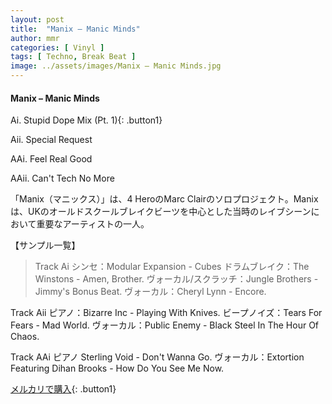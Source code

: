 ```yaml
---
layout: post
title:  "Manix – Manic Minds"
author: mmr
categories: [ Vinyl ]
tags: [ Techno, Break Beat ]
image: ../assets/images/Manix – Manic Minds.jpg
---
```


#### Manix – Manic Minds

Ai. Stupid Dope Mix (Pt. 1){: .button1}

Aii. Special Request

AAi. Feel Real Good

AAii. Can't Tech No More

「Manix（マニックス）」は、4 HeroのMarc Clairのソロプロジェクト。Manixは、UKのオールドスクールブレイクビーツを中心とした当時のレイブシーンにおいて重要なアーティストの一人。

【サンプル一覧】
>Track Ai
シンセ：Modular Expansion - Cubes
ドラムブレイク：The Winstons - Amen, Brother.
ヴォーカル/スクラッチ：Jungle Brothers - Jimmy's Bonus Beat.
ヴォーカル：Cheryl Lynn - Encore.

Track Aii
ピアノ：Bizarre Inc - Playing With Knives.
ビープノイズ：Tears For Fears - Mad World.
ヴォーカル：Public Enemy - Black Steel In The Hour Of Chaos.

Track AAi
ピアノ Sterling Void - Don't Wanna Go.
ヴォーカル：Extortion Featuring Dihan Brooks - How Do You See Me Now.


[メルカリで購入](https://jp.mercari.com/item/m19039475534){: .button1}

